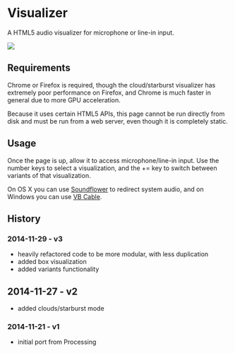 # Visualizer

A HTML5 audio visualizer for microphone or line-in input.

![](thumbnail.png)

## Requirements

Chrome or Firefox is required, though the cloud/starburst visualizer has extremely poor performance on Firefox, and Chrome is much faster in general due to more GPU acceleration.

Because it uses certain HTML5 APIs, this page cannot be run directly from disk and must be run from a web server, even though it is completely static.

## Usage

Once the page is up, allow it to access microphone/line-in input. Use the number keys to select a visualization, and the += key to switch between variants of that visualization.

On OS X you can use [Soundflower](http://rogueamoeba.com/freebies/soundflower/) to redirect system audio, and on Windows you can use [VB Cable](http://vb-audio.pagesperso-orange.fr/Cable/).

## History

### 2014-11-29 - v3

  * heavily refactored code to be more modular, with less duplication
  * added box visualization
  * added variants functionality

## 2014-11-27 - v2

  * added clouds/starburst mode

### 2014-11-21 - v1

  * initial port from Processing